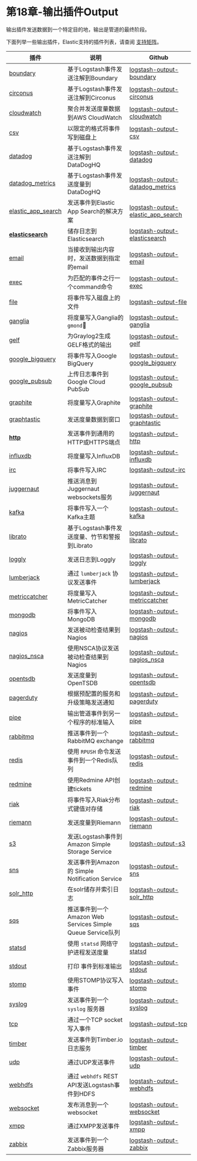 # 第18章-输出插件Output

输出插件发送数据到一个特定目的地，输出是管道的最终阶段。

下面列举一些输出插件，Elastic支持的插件列表，请查阅 [支持矩阵](https://www.elastic.co/cn/support/matrix)。

| 插件                                                         | 说明                                                       | Github                                                       |
| ------------------------------------------------------------ | ---------------------------------------------------------- | ------------------------------------------------------------ |
| [boundary](../18-Output-plugins/boundary.md)                 | 基于Logstash事件发送注解到Boundary                         | [logstash-output-boundary](https://github.com/logstash-plugins/logstash-output-boundary) |
| [circonus](../18-Output-plugins/circonus.md)                 | 基于Logstash事件发送注解到Circonus                         | [logstash-output-circonus](https://github.com/logstash-plugins/logstash-output-circonus) |
| [cloudwatch](../18-Output-plugins/cloudwatch.md)             | 聚合并发送度量数据到AWS CloudWatch                         | [logstash-output-cloudwatch](https://github.com/logstash-plugins/logstash-output-cloudwatch) |
| [csv](../18-Output-plugins/csv.md)                           | 以限定的格式将事件写到磁盘上                               | [logstash-output-csv](https://github.com/logstash-plugins/logstash-output-csv) |
| [datadog](../18-Output-plugins/datadog.md)                   | 基于Logstash事件发送注解到DataDogHQ                        | [logstash-output-datadog](https://github.com/logstash-plugins/logstash-output-datadog) |
| [datadog_metrics](../18-Output-plugins/datadog_metrics.md)   | 基于Logstash事件发送度量到DataDogHQ                        | [logstash-output-datadog_metrics](https://github.com/logstash-plugins/logstash-output-datadog_metrics) |
| [elastic_app_search](../18-Output-plugins/elastic_app_search.md) | 发送事件到Elastic App Search的解决方案                     | [logstash-output-elastic_app_search](https://github.com/logstash-plugins/logstash-output-elastic_app_search) |
| [**elasticsearch**](../18-Output-plugins/elasticsearch.md)   | 储存日志到Elasticsearch                                    | [logstash-output-elasticsearch](https://github.com/logstash-plugins/logstash-output-elasticsearch) |
| [email](../18-Output-plugins/email.md)                       | 当接收到输出内容时，发送数据到指定的email                  | [logstash-output-email](https://github.com/logstash-plugins/logstash-output-email) |
| [exec](../18-Output-plugins/exec.md)                         | 为匹配的事件之行一个command命令                            | [logstash-output-exec](https://github.com/logstash-plugins/logstash-output-exec) |
| [file](../18-Output-plugins/file.md)                         | 将事件写入磁盘上的文件                                     | [logstash-output-file](https://github.com/logstash-plugins/logstash-output-file) |
| [ganglia](../18-Output-plugins/ganglia.md)                   | 将度量写入Ganglia的 `gmond`                                | [logstash-output-ganglia](https://github.com/logstash-plugins/logstash-output-ganglia) |
| [gelf](../18-Output-plugins/gelf.md)                         | 为Graylog2生成GELF格式的输出                               | [logstash-output-gelf](https://github.com/logstash-plugins/logstash-output-gelf) |
| [google_bigquery](../18-Output-plugins/google_bigquery.md)   | 将事件写入Google BigQuery                                  | [logstash-output-google_bigquery](https://github.com/logstash-plugins/logstash-output-google_bigquery) |
| [google_pubsub](../18-Output-plugins/google_pubsub.md)       | 上传日志事件到Google Cloud PubSub                          | [logstash-output-google_pubsub](https://github.com/logstash-plugins/logstash-output-google_pubsub) |
| [graphite](../18-Output-plugins/graphite.md)                 | 将度量写入Graphite                                         | [logstash-output-graphite](https://github.com/logstash-plugins/logstash-output-graphite) |
| [graphtastic](../18-Output-plugins/graphtastic.md)           | 发送度量数据到窗口                                         | [logstash-output-graphtastic](https://github.com/logstash-plugins/logstash-output-graphtastic) |
| [**http**](../18-Output-plugins/http.md)                         | 发送事件到通用的HTTP或HTTPS端点                            | [logstash-output-http](https://github.com/logstash-plugins/logstash-output-http) |
| [influxdb](../18-Output-plugins/influxdb.md)                 | 将度量写入InfluxDB                                         | [logstash-output-influxdb](https://github.com/logstash-plugins/logstash-output-influxdb) |
| [irc](../18-Output-plugins/irc.md)                           | 将事件写入IRC                                              | [logstash-output-irc](https://github.com/logstash-plugins/logstash-output-irc) |
| [juggernaut](../18-Output-plugins/juggernaut.md)             | 推送消息到Juggernaut websockets服务                        | [logstash-output-juggernaut](https://github.com/logstash-plugins/logstash-output-juggernaut) |
| [kafka](../18-Output-plugins/kafka.md)                       | 将事件写入一个Kafka主题                                    | [logstash-output-kafka](https://github.com/logstash-plugins/logstash-output-kafka) |
| [librato](../18-Output-plugins/librato.md)                   | 基于Logstash事件发送度量、竹节和警报到Librato              | [logstash-output-librato](https://github.com/logstash-plugins/logstash-output-librato) |
| [loggly](../18-Output-plugins/loggly.md)                     | 发送日志到Loggly                                           | [logstash-output-loggly](https://github.com/logstash-plugins/logstash-output-loggly) |
| [lumberjack](../18-Output-plugins/lumberjack.md)             | 通过 `lumberjack` 协议发送事件                             | [logstash-output-lumberjack](https://github.com/logstash-plugins/logstash-output-lumberjack) |
| [metriccatcher](../18-Output-plugins/metriccatcher.md)       | 将度量写入MetricCatcher                                    | [logstash-output-metriccatcher](https://github.com/logstash-plugins/logstash-output-metriccatcher) |
| [mongodb](../18-Output-plugins/mongodb.md)                   | 将事件写入MongoDB                                          | [logstash-output-mongodb](https://github.com/logstash-plugins/logstash-output-mongodb) |
| [nagios](../18-Output-plugins/nagios.md)                     | 发送被动检查结果到Nagios                                   | [logstash-output-nagios](https://github.com/logstash-plugins/logstash-output-nagios) |
| [nagios_nsca](../18-Output-plugins/nagios_nsca.md)           | 使用NSCA协议发送被动检查结果到Nagios                       | [logstash-output-nagios_nsca](https://github.com/logstash-plugins/logstash-output-nagios_nsca) |
| [opentsdb](../18-Output-plugins/opentsdb.md)                 | 发送度量到OpenTSDB                                         | [logstash-output-opentsdb](https://github.com/logstash-plugins/logstash-output-opentsdb) |
| [pagerduty](../18-Output-plugins/pagerduty.md)               | 根据预配置的服务和升级策略发送通知                         | [logstash-output-pagerduty](https://github.com/logstash-plugins/logstash-output-pagerduty) |
| [pipe](../18-Output-plugins/pipe.md)                         | 输出管道事件到另一个程序的标准输入                         | [logstash-output-pipe](https://github.com/logstash-plugins/logstash-output-pipe) |
| [rabbitmq](../18-Output-plugins/rabbitmq.md)                 | 推送事件到一个RabbitMQ exchange                            | [logstash-output-rabbitmq](https://github.com/logstash-plugins/logstash-output-rabbitmq) |
| [redis](../18-Output-plugins/redis.md)                       | 使用 `RPUSH` 命令发送事件到一个Redis队列                   | [logstash-output-redis](https://github.com/logstash-plugins/logstash-output-redis) |
| [redmine](../18-Output-plugins/redmine.md)                   | 使用Redmine API创建tickets                                 | [logstash-output-redmine](https://github.com/logstash-plugins/logstash-output-redmine) |
| [riak](../18-Output-plugins/riak.md)                         | 将事件写入Riak分布式键值对存储                             | [logstash-output-riak](https://github.com/logstash-plugins/logstash-output-riak) |
| [riemann](../18-Output-plugins/riemann.md)                   | 发送度量到Riemann                                          | [logstash-output-riemann](https://github.com/logstash-plugins/logstash-output-riemann) |
| [s3](../18-Output-plugins/s3.md)                             | 发送Logstash事件到Amazon Simple Storage Service            | [logstash-output-s3](https://github.com/logstash-plugins/logstash-output-s3) |
| [sns](../18-Output-plugins/sns.md)                           | 发送事件到Amazon的 Simple Notification Service             | [logstash-output-sns](https://github.com/logstash-plugins/logstash-output-sns) |
| [solr_http](../18-Output-plugins/solr_http.md)               | 在solr储存并索引日志                                       | [logstash-output-solr_http](https://github.com/logstash-plugins/logstash-output-solr_http) |
| [sqs](../18-Output-plugins/sqs.md)                           | 推送事件到一个Amazon Web Services Simple Queue Service队列 | [logstash-output-sqs](https://github.com/logstash-plugins/logstash-output-sqs) |
| [statsd](../18-Output-plugins/statsd.md)                     | 使用 `statsd` 网络守护进程发送度量                         | [logstash-output-statsd](https://github.com/logstash-plugins/logstash-output-statsd) |
| [stdout](../18-Output-plugins/stdout.md)                     | 打印 事件到标准输出                                        | [logstash-output-stdout](https://github.com/logstash-plugins/logstash-output-stdout) |
| [stomp](../18-Output-plugins/stomp.md)                       | 使用STOMP协议写入事件                                      | [logstash-output-stomp](https://github.com/logstash-plugins/logstash-output-stomp) |
| [syslog](../18-Output-plugins/syslog.md)                     | 发送事件到一个 `syslog` 服务器                             | [logstash-output-syslog](https://github.com/logstash-plugins/logstash-output-syslog) |
| [tcp](../18-Output-plugins/tcp.md)                           | 通过一个TCP socket写入事件                                 | [logstash-output-tcp](https://github.com/logstash-plugins/logstash-output-tcp) |
| [timber](../18-Output-plugins/timber.md)                     | 发送事件到Timber.io日志服务                                | [logstash-output-timber](https://github.com/logstash-plugins/logstash-output-timber) |
| [udp](../18-Output-plugins/udp.md)                           | 通过UDP发送事件                                            | [logstash-output-udp](https://github.com/logstash-plugins/logstash-output-udp) |
| [webhdfs](../18-Output-plugins/webhdfs.md)                   | 通过 `webhdfs` REST API发送Logstash事件到HDFS              | [logstash-output-webhdfs](https://github.com/logstash-plugins/logstash-output-webhdfs) |
| [websocket](../18-Output-plugins/websocket.md)               | 发布消息到一个websocket                                    | [logstash-output-websocket](https://github.com/logstash-plugins/logstash-output-websocket) |
| [xmpp](../18-Output-plugins/xmpp.md)                         | 通过XMPP发送事件                                           | [logstash-output-xmpp](https://github.com/logstash-plugins/logstash-output-xmpp) |
| [zabbix](../18-Output-plugins/zabbix.md)                     | 发送事件到一个Zabbix服务器                                 | [logstash-output-zabbix](https://github.com/logstash-plugins/logstash-output-zabbix) |

